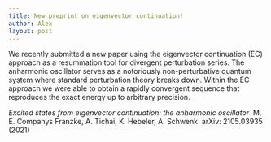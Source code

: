 ```yaml
---
title: New preprint on eigenvector continuation!
author: Alex
layout: post
---
```


We recently submitted a new paper using the eigenvector continuation (EC) approach as a resummation tool for divergent perturbation series. The anharmonic oscillator serves as a notoriously non-perturbative quantum system where standard perturbation theory breaks down. Within the EC approach we were able to obtain a rapidly convergent sequence that reproduces the exact energy up to arbitrary precision.

*Excited states from eigenvector continuation: the anharmonic oscillator *
M. E. Companys Franzke, A. Tichai, K. Hebeler, A. Schwenk
 arXiv: 2105.03935 (2021)
